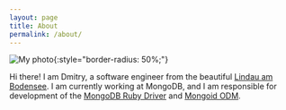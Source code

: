 ```yaml
---
layout: page
title: About
permalink: /about/
---
```


![My photo](https://www.gravatar.com/avatar/f34fc908faaa22b5d9f81054301967e1?s=200){:style="border-radius: 50%;"}

Hi there! I am Dmitry, a software engineer from the beautiful [Lindau am Bodensee](https://en.wikipedia.org/wiki/Lindau).
I am currently working at MongoDB, and I am responsible for development of the [MongoDB Ruby Driver](https://www.mongodb.com/docs/ruby-driver/current/)
and [Mongoid ODM](https://www.mongodb.com/docs/mongoid/current/).
